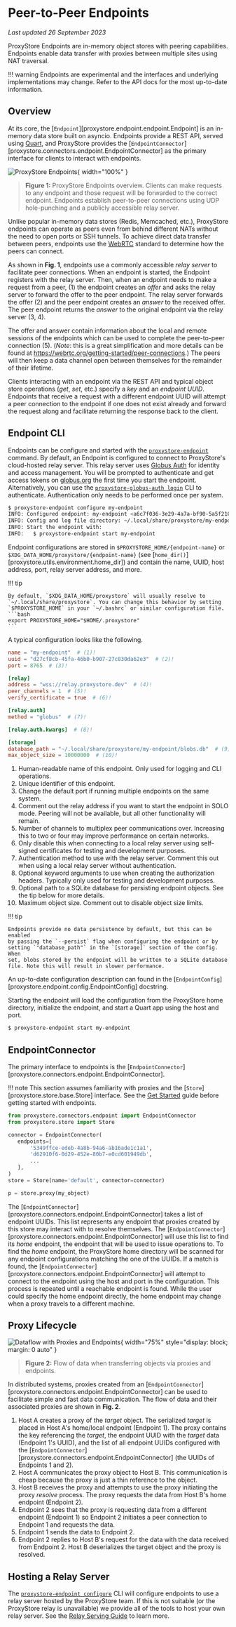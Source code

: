 # Peer-to-Peer Endpoints

*Last updated 26 September 2023*

ProxyStore Endpoints are in-memory object stores
with peering capabilities. Endpoints enable data transfer with proxies
between multiple sites using NAT traversal.

!!! warning
    Endpoints are experimental and the interfaces and underlying
    implementations may change. Refer to the API docs for the most
    up-to-date information.

## Overview

At its core, the [`Endpoint`][proxystore.endpoint.endpoint.Endpoint] is
an in-memory data store built on asyncio. Endpoints provide a REST API, served
using [Quart](https://pgjones.gitlab.io/quart/), and ProxyStore provides the
[`EndpointConnector`][proxystore.connectors.endpoint.EndpointConnector] as
the primary interface for clients to interact with endpoints.

![ProxyStore Endpoints](../static/endpoint-peering.svg){ width="100%" }
> <b>Figure 1:</b> ProxyStore Endpoints overview. Clients can make requests to
> any endpoint and those request will be forwarded to the correct endpoint.
> Endpoints establish peer-to-peer connections using UDP hole-punching and a
> publicly accessible relay server.

Unlike popular in-memory data stores (Redis, Memcached, etc.), ProxyStore
endpoints can operate as peers even from behind different NATs without the need
to open ports or SSH tunnels. To achieve direct data transfer between peers,
endpoints use the [WebRTC](https://webrtc.org/) standard to determine
how the peers can connect.

As shown in **Fig. 1**, endpoints use a commonly accessible *relay server*
to facilitate peer connections. When an endpoint is started, the Endpoint
registers with the relay server. Then, when an endpoint needs to make a
request from a peer, (1) the endpoint creates an *offer* and asks the
relay server to forward the offer to the peer endpoint. The relay
server forwards the offer (2) and the peer endpoint creates an *answer* to the
received offer. The peer endpoint returns the *answer* to the original
endpoint via the relay server (3, 4).

The offer and answer contain information about the local and remote sessions
of the endpoints which can be used to complete the peer-to-peer connection (5).
(*Note*: this is a great simplification and more details can be found at
https://webrtc.org/getting-started/peer-connections.) The peers will then
keep a data channel open between themselves for the remainder of their
lifetime.

Clients interacting with an endpoint via the REST API and typical object store
operations (*get*, *set*, etc.) specify a *key* and an *endpoint UUID*.
Endpoints that receive a request with a different endpoint UUID will attempt
a peer connection to the endpoint if one does not exist already and forward
the request along and facilitate returning the response back to the client.

## Endpoint CLI

Endpoints can be configure and started with the
[`proxystore-endpoint`](../../api/cli/#proxystore-endpoint)
command. By default, an Endpoint is configured to connect to ProxyStore's
cloud-hosted relay server. This relay server uses
[Globus Auth](https://www.globus.org/globus-auth-service) for identity and
access management. You will be prompted to authenticate and get access
tokens on [globus.org](https::/globus.org) the first time you start the
endpoint. Alternatively, you can use the
[`proxystore-globus-auth login`](../../api/cli/#proxystore-globus-auth-login)
CLI to authenticate. Authentication only needs to be performed once per
system.

```bash
$ proxystore-endpoint configure my-endpoint
INFO: Configured endpoint: my-endpoint <a6c7f036-3e29-4a7a-bf90-5a5f21056e39>
INFO: Config and log file directory: ~/.local/share/proxystore/my-endpoint
INFO: Start the endpoint with:
INFO:   $ proxystore-endpoint start my-endpoint
```

Endpoint configurations are stored in `$PROXYSTORE_HOME/{endpoint-name}`
or `$XDG_DATA_HOME/proxystore/{endpoint-name}`
(see [`home_dir()`][proxystore.utils.environment.home_dir]) and contain the
name, UUID, host address, port, relay server address, and more.

!!! tip

    By default, `$XDG_DATA_HOME/proxystore` will usually resolve to
    `~/.local/share/proxystore`. You can change this behavior by setting
    `$PROXYSTORE_HOME` in your `~/.bashrc` or similar configuration file.
    ```bash
    export PROXYSTORE_HOME="$HOME/.proxystore"
    ```

A typical configuration looks like the following.

```toml title="config.toml" linenums="1"
name = "my-endpoint"  # (1)!
uuid = "d27cf8cb-45fa-46b0-b907-27c830da62e3"  # (2)!
port = 8765  # (3)!

[relay]
address = "wss://relay.proxystore.dev"  # (4)!
peer_channels = 1  # (5)!
verify_certificate = true  # (6)!

[relay.auth]
method = "globus"  # (7)!

[relay.auth.kwargs]  # (8)!

[storage]
database_path = "~/.local/share/proxystore/my-endpoint/blobs.db"  # (9)!
max_object_size = 10000000  # (10)!
```

1. Human-readable name of this endpoint. Only used for logging and CLI
   operations.
2. Unique identifier of this endpoint.
3. Change the default port if running multiple endpoints on the same system.
4. Comment out the relay address if you want to start the endpoint in SOLO
   mode. Peering will not be available, but all other functionality will
   remain.
5. Number of channels to multiplex peer communications over. Increasing this
   to two or four may improve performance on certain networks.
6. Only disable this when connecting to a local relay server using self-signed
   certificates for testing and development purposes.
7. Authentication method to use with the relay server. Comment this out when
   using a local relay server without authentication.
8. Optional keyword arguments to use when creating the authorization headers.
   Typically only used for testing and development purposes.
9. Optional path to a SQLite database for persisting endpoint objects. See
   the tip below for more details.
10. Maximum object size. Comment out to disable object size limits.

!!! tip

    Endpoints provide no data persistence by default, but this can be enabled
    by passing the `--persist` flag when configuring the endpoint or by
    setting `"database_path"` in the `[storage]` section of the config. When
    set, blobs stored by the endpoint will be written to a SQLite database
    file. Note this will result in slower performance.

An up-to-date configuration description can found in the
[`EndpointConfig`][proxystore.endpoint.config.EndpointConfig] docstring.

Starting the endpoint will load the configuration from the ProxyStore home
directory, initialize the endpoint, and start a Quart app using the host and
port.

```bash
$ proxystore-endpoint start my-endpoint
```

## EndpointConnector

The primary interface to endpoints is the
[`EndpointConnector`][proxystore.connectors.endpoint.EndpointConnector].

!!! note
    This section assumes familiarity with proxies and the
    [`Store`][proxystore.store.base.Store] interface. See the
    [Get Started](../get-started.md) guide before getting started with endpoints.

```python title="Endpoint Client Example" linenums="1"
from proxystore.connectors.endpoint import EndpointConnector
from proxystore.store import Store

connector = EndpointConnector(
   endpoints=[
       '5349ffce-edeb-4a8b-94a6-ab16ade1c1a1',
       'd62910f6-0d29-452e-80b7-e0cd601949db',
       ...
   ],
)
store = Store(name='default', connector=connector)

p = store.proxy(my_object)
```

The [`EndpointConnector`][proxystore.connectors.endpoint.EndpointConnector] takes
a list of endpoint UUIDs. This list represents any endpoint that proxies
created by this store may interact with to resolve themselves. The
[`EndpointConnector`][proxystore.connectors.endpoint.EndpointConnector] will use this
list to find its *home* endpoint, the endpoint that will be used to issue
operations to. To find the *home* endpoint, the ProxyStore home directory
will be scanned for any endpoint configurations matching
the one of the UUIDs. If a match is found, the
[`EndpointConnector`][proxystore.connectors.endpoint.EndpointConnector] will attempt
to connect to the endpoint using the host and port in the configuration. This
process is repeated until a reachable endpoint is found. While the user could
specify the home endpoint directly, the home endpoint may change when a proxy
travels to a different machine.

## Proxy Lifecycle

![Dataflow with Proxies and Endpoints](../static/endpoint-overview.svg){ width="75%" style="display: block; margin: 0 auto" }
> <b>Figure 2:</b> Flow of data when transferring objects via proxies and endpoints.

In distributed systems, proxies created from an
[`EndpointConnector`][proxystore.connectors.endpoint.EndpointConnector] can be used
to facilitate simple and fast data communication.
The flow of data and their associated proxies are shown in **Fig. 2**.

1. Host A creates a proxy of the *target* object. The serialized *target*
   is placed in Host A's home/local endpoint (Endpoint 1).
   The proxy contains the key referencing the *target*, the endpoint UUID with
   the *target* data (Endpoint 1's UUID), and the list of
   all endpoint UUIDs configured with the
   [`EndpointConnector`][proxystore.connectors.endpoint.EndpointConnector]
   (the UUIDs of Endpoints 1 and 2).
2. Host A communicates the proxy object to Host B. This communication is
   cheap because the proxy is just a thin reference to the object.
3. Host B receives the proxy and attempts to use the proxy initiating the
   proxy *resolve* process. The proxy requests the data from Host B's
   home endpoint (Endpoint 2).
4. Endpoint 2 sees that the proxy is requesting data from a different endpoint
   (Endpoint 1) so Endpoint 2 initiates a peer connection to Endpoint 1 and
   requests the data.
5. Endpoint 1 sends the data to Endpoint 2.
6. Endpoint 2 replies to Host B's request for the data with the data received
   from Endpoint 2. Host B deserializes the target object and the proxy
   is resolved.

## Hosting a Relay Server

The [`proxystore-endpoint configure`](../api/cli/proxystore-endpoint-configure)
CLI will configure endpoints to use a relay server hosted by the ProxyStore
team.  If this is not suitable (or the ProxyStore relay is unavailable) we
provide all of the tools to host your own relay server. See the
[Relay Serving Guide](relay-serving.md) to learn more.
